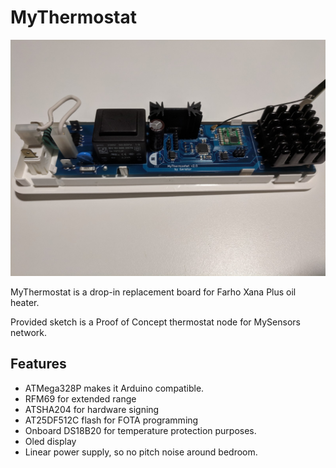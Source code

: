 # MyThermostat

![MyThermostat board](https://github.com/ger-ator/MyThermostat/raw/master/pics/v2_1.jpg)

MyThermostat is a drop-in replacement board for Farho Xana Plus oil heater.

Provided sketch is a Proof of Concept thermostat node for MySensors network.

## Features
- ATMega328P makes it Arduino compatible.
- RFM69 for extended range
- ATSHA204 for hardware signing
- AT25DF512C flash for FOTA programming
- Onboard DS18B20 for temperature protection purposes.
- Oled display
- Linear power supply, so no pitch noise around bedroom.
